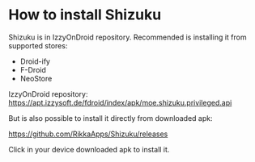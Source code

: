 How to install Shizuku
======================

Shizuku is in IzzyOnDroid repository. Recommended is installing it from supported stores:
- Droid-ify
- F-Droid
- NeoStore
    
IzzyOnDroid repository:
<https://apt.izzysoft.de/fdroid/index/apk/moe.shizuku.privileged.api>

But is also possible to install it directly from downloaded apk:

<https://github.com/RikkaApps/Shizuku/releases>

Click in your device downloaded apk to install it.


